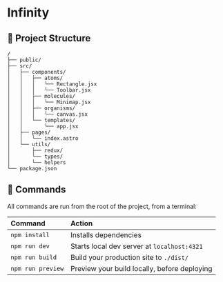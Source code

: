# Infinity

## 🚀 Project Structure

```text
/
├── public/
├── src/
│   ├── components/
│   │   ├── atoms/
│   │   │   └── Rectangle.jsx
│   │   │   └── Toolbar.jsx
│   │   ├── molecules/
│   │   │   └── Minimap.jsx
│   │   ├── organisms/
│   │   │   └── canvas.jsx
│   │   └── templates/
│   │       └── app.jsx
│   ├── pages/
│   │   └── index.astro
│   └── utils/
│       ├── redux/
│       └── types/
│       └── helpers
└── package.json
```

## 🧞 Commands

All commands are run from the root of the project, from a terminal:

| Command                   | Action                                           |
| :------------------------ | :----------------------------------------------- |
| `npm install`             | Installs dependencies                            |
| `npm run dev`             | Starts local dev server at `localhost:4321`      |
| `npm run build`           | Build your production site to `./dist/`          |
| `npm run preview`         | Preview your build locally, before deploying     |
